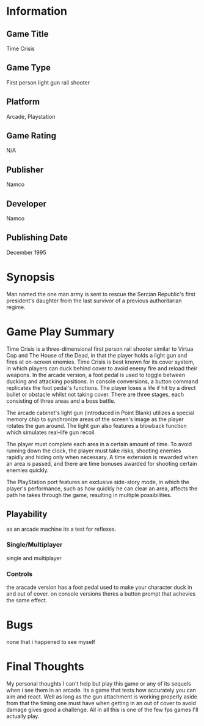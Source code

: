 # Information
## Game Title
Time Crisis
## Game Type
First person light gun rail shooter
## Platform
Arcade, Playstation
## Game Rating
N/A
## Publisher
Namco
## Developer
Namco
## Publishing Date
December 1995
# Synopsis
Man named the one man army is sent to rescue the Sercian Republic's first president's daughter from the last survivor of a previous authoritarian regime.

# Game Play Summary
Time Crisis is a three-dimensional first person rail shooter similar to Virtua Cop and The House of the Dead, in that the player holds a light gun and fires at on-screen enemies. Time Crisis is best known for its cover system, in which players can duck behind cover to avoid enemy fire and reload their weapons. In the arcade version, a foot pedal is used to toggle between ducking and attacking positions. In console conversions, a button command replicates the foot pedal's functions. The player loses a life if hit by a direct bullet or obstacle whilst not taking cover. There are three stages, each consisting of three areas and a boss battle.

The arcade cabinet's light gun (introduced in Point Blank) utilizes a special memory chip to synchronize areas of the screen's image as the player rotates the gun around. The light gun also features a blowback function which simulates real-life gun recoil.

The player must complete each area in a certain amount of time. To avoid running down the clock, the player must take risks, shooting enemies rapidly and hiding only when necessary. A time extension is rewarded when an area is passed, and there are time bonuses awarded for shooting certain enemies quickly.

The PlayStation port features an exclusive side-story mode, in which the player's performance, such as how quickly he can clear an area, affects the path he takes through the game, resulting in multiple possibilities.
## Playability
as an arcade machine its a test for reflexes. 
### Single/Multiplayer
single and multiplayer
### Controls
the aracade version has a foot pedal used to make your character duck in and out of cover. on console versions theres a button prompt that achevies the same effect.
# Bugs
none that i happened to see myself
# Final Thoughts
My personal thoughts I can't help but play this game or any of its sequels when i see them in an arcade. Its a game that tests how accurately you can aim and react. Well as long as the gun attachment is working properly aside from that the timing one must have when getting in an out of cover to avoid damage gives good a challenge. All in all this is one of the few fps games I'll actually play. 

